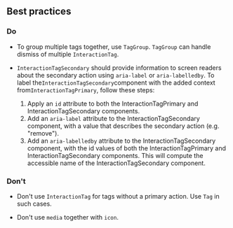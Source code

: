 ## Best practices

### Do

- To group multiple tags together, use `TagGroup`. `TagGroup` can handle dismiss of multiple `InteractionTag`.

- `InteractionTagSecondary` should provide information to screen readers about the secondary action using `aria-label` or `aria-labelledby`. To label the`InteractionTagSecondary`component with the added context from`InteractionTagPrimary`, follow these steps:
  1. Apply an `id` attribute to both the InteractionTagPrimary and InteractionTagSecondary components.
  2. Add an `aria-label` attribute to the InteractionTagSecondary component, with a value that describes the secondary action (e.g. "remove").
  3. Add an `aria-labelledby` attribute to the InteractionTagSecondary component, with the id values of both the InteractionTagPrimary and InteractionTagSecondary components. This will compute the accessible name of the InteractionTagSecondary component.

### Don't

- Don't use `InteractionTag` for tags without a primary action. Use `Tag` in such cases.

- Don't use `media` together with `icon`.
